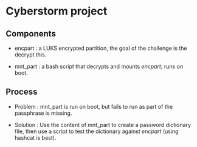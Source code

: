# Cyberstorm project

## Components

- encpart : a LUKS encrypted partition, the goal of the challenge is the decrypt this.

- mnt_part : a bash script that decrypts and mounts *encpart*; runs on boot.

## Process

- Problem : mnt_part is run on boot, but fails to run as part of the passphrase is missing.

- Solution : Use the content of mnt_part to create a password dictionary file, then use a script to test the dictionary against *encpart* (using hashcat is best).